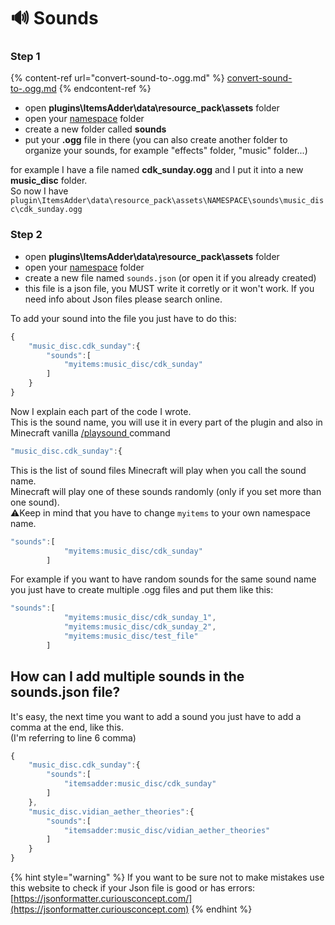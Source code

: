 # 🔊 Sounds

### Step 1

{% content-ref url="convert-sound-to-.ogg.md" %}
[convert-sound-to-.ogg.md](convert-sound-to-.ogg.md)
{% endcontent-ref %}

* open **plugins\ItemsAdder\data\resource\_pack\assets** folder
* open your [namespace](../basic-concepts/namespace/creating-your-namespace.md) folder
* create a new folder called **sounds**
* put your **.ogg** file in there (you can also create another folder to organize your sounds, for example "effects" folder, "music" folder...)

for example I have a file named **cdk\_sunday.ogg** and I put it into a new **music\_disc** folder.\
So now I have `plugin\ItemsAdder\data\resource_pack\assets\NAMESPACE\sounds\music_disc\cdk_sunday.ogg`

### Step 2

* open **plugins\ItemsAdder\data\resource\_pack\assets** folder
* open your [namespace](../basic-concepts/namespace/creating-your-namespace.md) folder
* create a new file named `sounds.json` (or open it if you already created)
* this file is a json file, you MUST write it corretly or it won't work. If you need info about Json files please search online.

To add your sound into the file you just have to do this:

```javascript
{
	"music_disc.cdk_sunday":{
		"sounds":[
			"myitems:music_disc/cdk_sunday"
		]
	}
}
```

Now I explain each part of the code I wrote.\
This is the sound name, you will use it in every part of the plugin and also in Minecraft vanilla [/playsound ](https://www.digminecraft.com/game\_commands/playsound\_command.php)command

```javascript
"music_disc.cdk_sunday":{
```

This is the list of sound files Minecraft will play when you call the sound name.\
Minecraft will play one of these sounds randomly (only if you set more than one sound).\
⚠️Keep in mind that you have to change `myitems` to your own namespace name.

```javascript
"sounds":[
			"myitems:music_disc/cdk_sunday"
		]
```

For example if you want to have random sounds for the same sound name you just have to create multiple .ogg files and put them like this:

```javascript
"sounds":[
			"myitems:music_disc/cdk_sunday_1",
			"myitems:music_disc/cdk_sunday_2",
			"myitems:music_disc/test_file"
		]
```

## How can I add multiple sounds in the sounds.json file?

It's easy, the next time you want to add a sound you just have to add a comma at the end, like this.\
(I'm referring to line 6 comma)

```javascript
{
    "music_disc.cdk_sunday":{
        "sounds":[
            "itemsadder:music_disc/cdk_sunday"
        ]
    },
    "music_disc.vidian_aether_theories":{
        "sounds":[
            "itemsadder:music_disc/vidian_aether_theories"
        ]
    }
}
```

{% hint style="warning" %}
If you want to be sure not to make mistakes use this website to check if your Json file is good or has errors: [https://jsonformatter.curiousconcept.com/](https://jsonformatter.curiousconcept.com)
{% endhint %}

